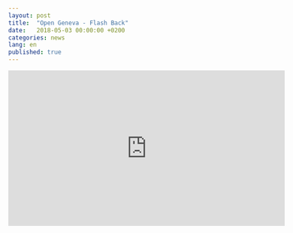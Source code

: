 ```yaml
---
layout: post
title:  "Open Geneva - Flash Back"
date:   2018-05-03 00:00:00 +0200
categories: news
lang: en
published: true
---
```


<iframe width="560" height="315" src="https://www.youtube.com/embed/XFkzUpvKoq4" frameborder="0" allow="autoplay; encrypted-media" allowfullscreen></iframe>
